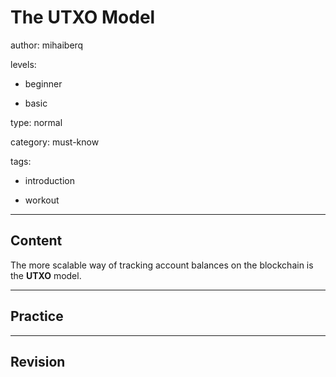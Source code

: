 # The UTXO Model
author: mihaiberq

levels:

  - beginner

  - basic

type: normal

category: must-know

tags:

  - introduction

  - workout

---
## Content

The more scalable way of tracking account balances on the blockchain is the **UTXO** model. 


---
## Practice


---
## Revision

